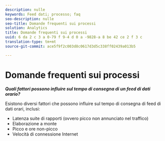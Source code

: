 ```yaml
---
description: nulle
keywords: Feed dati; processo; faq
seo-description: nulle
seo-title: Domande frequenti sui processi
solution: Analytics
title: Domande frequenti sui processi
uuid: 6 da 2 c 3 a 0-79 f 9-4 d 0 a -9828-a 8 be 42 ce 2 f 3 c
translation-type: tm+mt
source-git-commit: ace5f9f2c003d8c0617d3d5c338ff02439a013b5

---
```



# Domande frequenti sui processi

***Quali fattori possono influire sul tempo di consegna di un feed di dati orario?***

Esistono diversi fattori che possono influire sul tempo di consegna di feed di dati orari, inclusi:

* Latenza suite di rapporti (ovvero picco non annunciato nel traffico)
* Elaborazione a monte
* Picco e ore non-picco
* Velocità di connessione Internet
